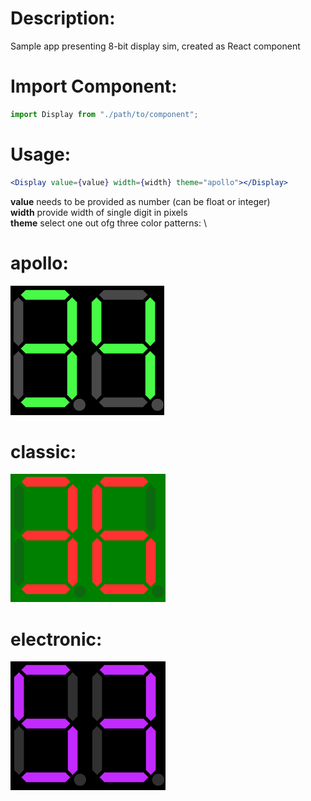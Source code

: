 # Description:

Sample app presenting 8-bit display sim, created as React component

# Import Component:

```jsx
import Display from "./path/to/component";
```

# Usage:

```jsx
<Display value={value} width={width} theme="apollo"></Display>
```

**value** needs to be provided as number (can be float or integer)\
**width** provide width of single digit in pixels\
**theme** select one out ofg three color patterns: \

# apollo:

![Alt text](image-2.png)

# classic:

![Alt text](image-6.png)

# electronic:

![Alt text](image-7.png)
